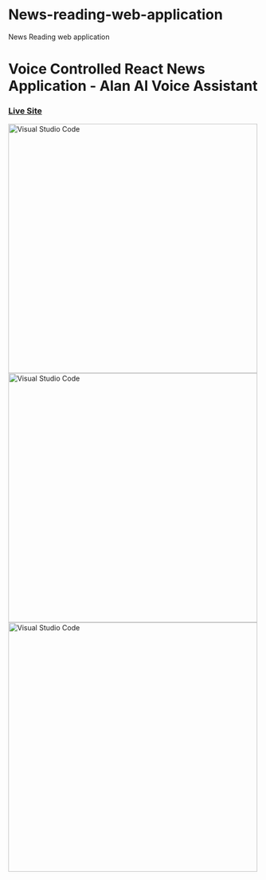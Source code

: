 # News-reading-web-application
News Reading web application


# Voice Controlled React News Application - Alan AI Voice Assistant

### [Live Site](https://newsforyou-6ca6e.web.app/)

<img align="left" alt="Visual Studio Code" width="500px" src="https://user-images.githubusercontent.com/66440787/122654217-89488500-d167-11eb-8c3e-93c8f932a4b2.gif" />
<img align="left" alt="Visual Studio Code" width="500px" src="https://user-images.githubusercontent.com/66440787/122642635-0f91a680-d129-11eb-80ee-b3402cabd506.jpg" />
<img align="left" alt="Visual Studio Code" width="500px" src="https://user-images.githubusercontent.com/66440787/122642637-11f40080-d129-11eb-999e-747b564569fb.jpg" />

##

